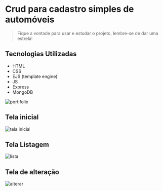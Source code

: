 # Crud para cadastro simples de automóveis

> Fique a vontade para usar e estudar o projeto, lembre-se de dar uma estrela!

## Tecnologias Utilizadas

* HTML
* CSS
* EJS (template engine)
* JS
* Express
* MongoDB

![portifolio](https://user-images.githubusercontent.com/74829196/145616561-7dbeeda4-de3b-48eb-a936-58605a774e9d.gif)


## Tela inicial

![tela inicial](https://user-images.githubusercontent.com/74829196/145615770-ec7533c1-9606-4234-988c-60507bba72ae.png)


## Tela Listagem

![lista](https://user-images.githubusercontent.com/74829196/145615837-76a080c4-4681-484e-b0bc-13a7e34d7c86.png)


## Tela de alteração

![alterar](https://user-images.githubusercontent.com/74829196/145615907-4b7d0c43-a64a-4849-a6de-c5bf2a4668a7.png)
